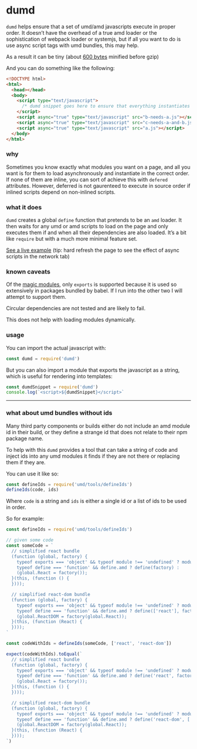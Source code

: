 # dumd

`dumd` helps ensure that a set of umd/amd javascripts execute in proper order. It doesn’t have the overhead of a true amd loader or the sophistication of webpack loader or systemjs, but if all you want to do is use async script tags with umd bundles, this may help.

As a result it can be tiny (about [600 bytes](https://github.com/skiano/dumd/blob/master/dumd.min.js) minified before gzip)

And you can do something like the following:

```html
<!DOCTYPE html>
<html>
  <head></head>
  <body>
    <script type="text/javascript">
      /* dumd snippet goes here to ensure that everything instantiates in order */
    </script>
    <script async="true" type="text/javascript" src="b-needs-a.js"></script>
    <script async="true" type="text/javascript" src="c-needs-a-and-b.js"></script>
    <script async="true" type="text/javascript" src="a.js"></script>
  </body>
</html>
```

### why

Sometimes you know exactly what modules you want on a page, and all you want is for them to load asynchronously and instantiate in the correct order. If none of them are inline, you can sort of achieve this with `defered` attributes. However, deferred is not gaurenteed to execute in source order if inlined scripts depend on non-inlined scripts.

### what it does

`dumd` creates a global `define` function that pretends to be an `amd` loader. It then waits for any umd or amd scripts to load on the page and only executes them if and when all their dependencies are also loaded. It’s a bit like `require` but with a much more minimal feature set.

[See a live example](https://skiano.github.io/dumd)
(tip: hard refresh the page to see the effect of async scripts in the network tab)

### known caveats

Of the [magic modules](https://github.com/requirejs/requirejs/wiki/differences-between-the-simplified-commonjs-wrapper-and-standard-amd-define#magic), only `exports` is supported because it is used so extensively in packages bundled by babel. If I run into the other two I will attempt to support them.

Circular dependencies are not tested and are likely to fail.

This does not help with loading modules dynamically.

### usage

You can import the actual javascript with:

```javascript
const dumd = require('dumd')
```

But you can also import a module that exports the javascript as a string, which is useful for rendering into templates:

```javascript
const dumdSnippet = require('dumd')
console.log(`<script>${dumdSnippet}</script>`
```

----

### what about umd bundles without ids

Many third party components or builds either do not include an amd module id in their build, or they define a strange id that does not relate to their npm package name.

To help with this `dumd` provides a tool that can take a string of code and inject ids into any umd modules it finds if they are not there or replacing them if they are.

You can use it like so:

```javascript
const defineIds = require('umd/tools/defineIds')
defineIds(code, ids)
```

Where `code` is a string and `ids` is either a single id or a list of ids to be used in order.

So for example:

```javascript
const defineIds = require('umd/tools/defineIds')

// given some code
const someCode = `
  // simplified react bundle
  (function (global, factory) {
    typeof exports === 'object' && typeof module !== 'undefined' ? module.exports = factory() :
    typeof define === 'function' && define.amd ? define(factory) :
    (global.React = factory());
  }(this, (function () {     
  })));

  // simplified react-dom bundle
  (function (global, factory) {
    typeof exports === 'object' && typeof module !== 'undefined' ? module.exports = factory(require('react')) :
    typeof define === 'function' && define.amd ? define(['react'], factory) :
    (global.ReactDOM = factory(global.React));
  }(this, (function (React) {
  })));
`

const codeWithIds = defineIds(someCode, ['react', 'react-dom'])

expect(codeWithIds).toEqual(`
  // simplified react bundle
  (function (global, factory) {
    typeof exports === 'object' && typeof module !== 'undefined' ? module.exports = factory() :
    typeof define === 'function' && define.amd ? define('react', factory) :
    (global.React = factory());
  }(this, (function () {     
  })));

  // simplified react-dom bundle
  (function (global, factory) {
    typeof exports === 'object' && typeof module !== 'undefined' ? module.exports = factory(require('react')) :
    typeof define === 'function' && define.amd ? define('react-dom', ['react'], factory) :
    (global.ReactDOM = factory(global.React));
  }(this, (function (React) {
  })));
`)
```
